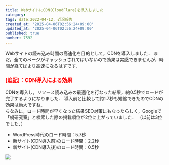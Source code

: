 ```yaml
---
title: WebサイトにCDN(CloudFlare)を導入しました
category:
tags: date:2022-04-12, 近況報告
created_at: '2025-04-06T02:56:24+09:00'
updated_at: '2025-04-06T02:56:24+09:00'
published: true
number: 7592
---
```



Webサイトの読み込み時間の高速化を目的として，CDNを導入しました．
まだ，全てのページがキャッシュされてはいないので効果は実感できませんが，時間が経てばより高速になるはずです．

<h3 style="color:red">[追記]：CDN導入による効果</h3>
CDNを導入し，リソース読み込みの最適化を行なった結果，約0.5秒でロードが完了するようになりました．
導入前と比較して約1.7秒も短縮できたのでCDNの効果は絶大ですね．<br>
ちなみに，ロード時間が早くなった結果SEO対策にもなったらしく，Googleで「梶研究室」と検索した際の掲載順位が2位に上がっていました．
（以前は3位でした．）

- WordPress時代のロード時間：5.7秒
- 新サイト(CDN導入前)のロード時間：2.2秒
- 新サイト(CDN導入後)のロード時間：0.5秒

<img src="https://img.esa.io/uploads/production/attachments/13979/2025/04/06/148142/b4b4986c-0dca-4c94-9864-e3a5dc2457e8.webp"  />

